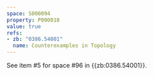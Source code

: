 ```yaml
---
space: S000094
property: P000018
value: true
refs:
- zb: "0386.54001"
  name: Counterexamples in Topology
---
```


See item #5 for space #96 in {{zb:0386.54001}}.
